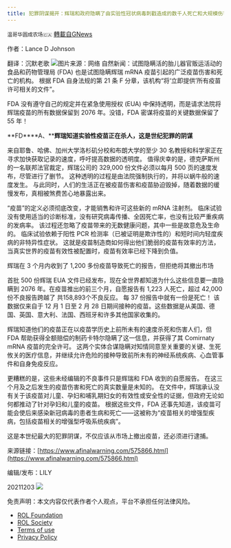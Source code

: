 ```yaml
---
title: 犯罪阴谋揭开：辉瑞和政府隐瞒了由实验性冠状病毒刺戳造成的数千人死亡和大规模伤害
---
```

`温哥华圆成农场🇨🇦` [轉載自GNews](https://gnews.org/zh-hans/1717360/)

作者：Lance D Johnson

翻译：沉默老歌
![](https://assets.gnews.org/wp-content/uploads/2021/11/Coronavirus-Covid-19-Pfizer-Vaccine-Syringe-Vial.jpg)图片来源：网络
自然新闻：试图隐瞒活的胎儿器官贩运活动的食品和药物管理局 (FDA) 也是试图隐瞒辉瑞 mRNA 疫苗引起的广泛疫苗伤害和死亡的机构。 根据 FDA 自身法规的第 21 条 F 分章，该机构“将‘立即提供’所有疫苗许可相关的文件”。

FDA 没有遵守自己的规定并在紧急使用授权 (EUA) 中保持透明，而是请求法院将辉瑞疫苗的所有数据保留到 2076 年。没错，FDA 密谋将疫苗的关键数据保留了 55 年！

**FD****A、****辉瑞知道实验性疫苗正在杀人，这是世纪犯罪的阴谋**

来自耶鲁、哈佛、加州大学洛杉矶分校和布朗大学的至少 30 名教授和科学家正在寻求加快获取记录的速度，呼吁提高数据的透明度。 值得庆幸的是，德克萨斯州的一名联邦法官裁定，辉瑞公司的 329,000 份文件必须以每月 500 页的速度发布，尽管进行了删节。 这种透明的过程是由法院强制执行的，并将以蜗牛般的速度发生。 与此同时，人们的生活正在被疫苗伤害和疫苗胁迫毁掉，随着数据的缓慢发布，真相被煞费苦心地暴露出来。

“疫苗”的定义必须彻底改变，才能销售和许可这些新的 mRNA 注射剂。 临床试验没有使用适当的诊断标准，没有研究病毒传播、全因死亡率，也没有比较严重疾病的发病率。 该过程还忽略了疫苗带来的无数健康问题，其中一些是故意危及生命的。 临床试验依赖于阳性 PCR 检测率（已被证明是欺诈性的）和短时间内轻度疾病的非特异性症状。 这就是疫苗制造商如何得出他们脆弱的疫苗有效率的方法，当真实世界的疫苗有效性被配置时，疫苗有效率已经下降到负值。

辉瑞在 3 个月内收到了 1,200 多份疫苗导致死亡的报告，但拒绝将其撤出市场

首批 500 份辉瑞 EUA 文件已经发布，现在全世界都知道为什么这些信息要一直隐瞒到 2076 年。在疫苗推出的前三个月，自愿报告有 1,223 人死亡，超过 42,000 份不良报告跨越了 共158,893个不良反应。 每 37 份报告中就有一份是死亡！ 该数据仅来自于 12 月 1 日至 2 月 28 日期间接种的疫苗。这些数据是从美国、德国、英国、意大利、法国、西班牙和许多其他国家收集的。

辉瑞知道他们的疫苗正在以疫苗学历史上前所未有的速度杀死和伤害人们，但 FDA 帮助获得全额赔偿的制药卡特尔隐瞒了这一信息，并获得了其 Comirnaty mRNA 疫苗的完全许可。 这两个实体合谋隐瞒对知情同意至关重要的关键、生死攸关的医疗信息，并继续允许危险的接种导致前所未有的神经系统疾病、心血管事件和自身免疫反应。

更糟糕的是，这些未经编辑的不良事件只是辉瑞和 FDA 收到的自愿报告。 在这三个月及之后发生的疫苗伤害和死亡的真实数量是未知的。 在文件中，辉瑞承认没有关于该疫苗对儿童、孕妇和哺乳期妇女的有效性或安全性的证据，但政府无论如何都推动了针对孕妇和儿童的疫苗。 根据这些文件，FDA 还事先知道，该疫苗可能会使后来感染新冠病毒的患者生病和死亡——这被称为“疫苗相关的增强型疾病，包括疫苗相关的增强型呼吸系统疾病”。

这是本世纪最大的犯罪阴谋，不仅应该从市场上撤出疫苗，还必须进行逮捕。

来源链接：[https://www.afinalwarning.com/575866.html](https://www.afinalwarning.com/575866.html)

编辑/发布：LILY

20211203
![](https://assets.gnews.org/wp-content/uploads/2021/11/農場文宣-1.jpg)
 

免责声明：本文内容仅代表作者个人观点，平台不承担任何法律风险。

- [ROL Foundation](https://rolfoundation.org/)
- [ROL Society](https://rolsociety.org/)
- [Terms of use](https://gnews.org/terms-of-use-3/)
- [Privacy Policy](https://gnews.org/privacy-policy/)
